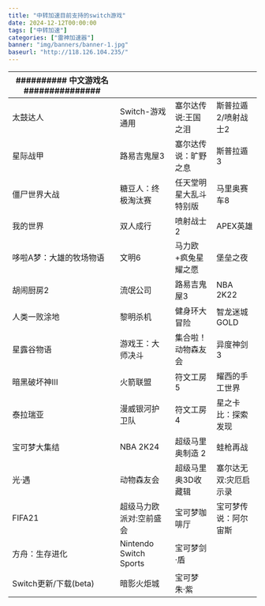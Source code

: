 ```yaml
---
title: "中转加速目前支持的switch游戏"
date: 2024-12-12T00:00:00
tags: ["中转加速"]
categories: ["雷神加速器"]
banner: "img/banners/banner-1.jpg"
baseurl: "http://118.126.104.235/"
---
```

|########## 中文游戏名 ###############             |                         |                         |                       |
| ----------------------- | ----------------------- | ----------------------- | --------------------- |
| 太鼓达人                | Switch-游戏通用         | 塞尔达传说:王国之泪     | 斯普拉遁2/喷射战士2   |
| 星际战甲                | 路易吉鬼屋3             | 塞尔达传说：旷野之息    | 斯普拉遁3             |
| 僵尸世界大战            | 糖豆人：终极淘汰赛      | 任天堂明星大乱斗 特别版 | 马里奥赛车8           |
| 我的世界                | 双人成行                | 喷射战士2               | APEX英雄              |
| 哆啦A梦：大雄的牧场物语 | 文明6                   | 马力欧+疯兔星耀之愿     | 堡垒之夜              |
| 胡闹厨房2               | 流氓公司                | 路易吉鬼屋3             | NBA 2K22              |
| 人类一败涂地            | 黎明杀机                | 健身环大冒险            | 智龙迷城GOLD          |
| 星露谷物语              | 游戏王：大师决斗        | 集合啦！动物森友会      | 异度神剑3             |
| 暗黑破坏神Ⅲ             | 火箭联盟                | 符文工房5               | 耀西的手工世界        |
| 泰拉瑞亚                | 漫威银河护卫队          | 符文工房4               | 星之卡比：探索发现    |
| 宝可梦大集结            | NBA 2K24                | 超级马里奥制造 2        | 蛙枪再战              |
| 光·遇                   | 动物森友会              | 超级马里奥3D收藏辑      | 塞尔达无双:灾厄启示录 |
| FIFA21                  | 超级马力欧派对:空前盛会 | 宝可梦咖啡厅            | 宝可梦传说：阿尔宙斯  |
| 方舟：生存进化          | Nintendo Switch Sports  | 宝可梦剑·盾             |                       |
| Switch更新/下载(beta)   | 暗影火炬城              | 宝可梦 朱·紫            |                       |

